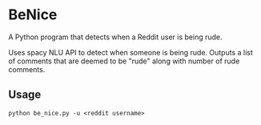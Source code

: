 # BeNice
A Python program that detects when a Reddit user is being rude.

Uses spacy NLU API to detect when someone is being rude. Outputs a list of comments that are deemed to be "rude" along with number of rude comments.


## Usage
```
python be_nice.py -u <reddit username>
```

